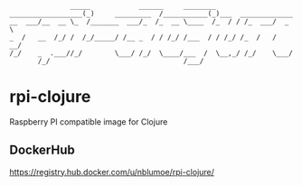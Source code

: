 ```
               _____            ______     ________                    
__________________(_)     _________  /___________(_)___  _____________ 
__  ___/__  __ \_  /_______  ___/_  /_  __ \____  /_  / / /_  ___/  _ \
_  /   __  /_/ /  /_/_____/ /__ _  / / /_/ /___  / / /_/ /_  /   /  __/
/_/    _  .___//_/        \___/ /_/  \____/___  /  \__,_/ /_/    \___/ 
       /_/                                 /___/                       
```

# rpi-clojure
Raspberry PI compatible image for Clojure

## DockerHub
https://registry.hub.docker.com/u/nblumoe/rpi-clojure/
